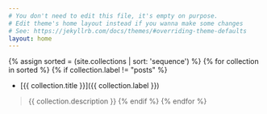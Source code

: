 ```yaml
---
# You don't need to edit this file, it's empty on purpose.
# Edit theme's home layout instead if you wanna make some changes
# See: https://jekyllrb.com/docs/themes/#overriding-theme-defaults
layout: home
---
```

{% assign sorted = (site.collections | sort: 'sequence') %}
{% for collection in sorted %}
  {% if collection.label != "posts" %}
* [{{ collection.title }}]({{ collection.label }})
> {{ collection.description }}
  {% endif %}
{% endfor %}
